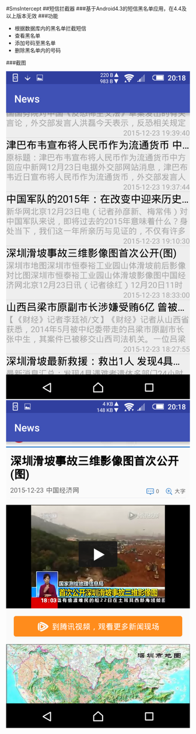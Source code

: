 #SmsIntercept
##短信拦截器
###基于Android4.3的短信黑名单应用，在4.4及以上版本无效
###功能
* 根据数据库内的黑名单拦截短信
* 查看黑名单
* 添加号码至黑名单
* 删除黑名单内的号码

###截图

![image](https://github.com/xaoyao/News/blob/master/Screenshot_2015-12-23-20-18-13.png)
![image](https://github.com/xaoyao/News/blob/master/Screenshot_2015-12-23-20-18-32.png)
